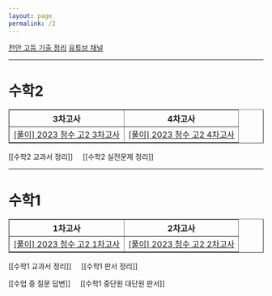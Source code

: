 ```yaml
---
layout: page
permalink: /2
---
```

<a href="https://cheonantest.netlify.app/" target="_self">천안 고등 기출 정리</a>  <a href="https://www.youtube.com/channel/UCkvgc8fqKkBkfnu30DQiXIQ" target="_self">유튜브 채널</a> 

***
# 수학2

<table border="1">
<th>3차고사</th> <th>4차고사</th> 
  <tr>
    <td class="tg-0 lax"><a href="/pdf/2023%20test/%5B풀이%5D%202023%20청수%20고2%203차고사.pdf">[풀이] 2023 청수 고2 3차고사</a></td>
    <td class="tg-0 lax"><a href="https://mathpractice.netlify.app/cs4" target="_self">[풀이] 2023 청수 고2 4차고사</a></td>
  </tr>
  </table>


[[수학2 교과서 정리]] &nbsp;&nbsp;&nbsp;&nbsp;[[수학2 실전문제 정리]]

***
# 수학1

<table border="1">
<th>1차고사</th> <th>2차고사</th> 
  <tr>
    <td class="tg-0lax"><a href="/pdf/2023 test/%5B풀이%5D%202023%20청수%20고2%201차고사.pdf">[풀이] 2023 청수 고2 1차고사</a></td>
    <td class="tg-0lax"><a href="/pdf/2023 test/[풀이] 2023 청수 고2 2차고사.pdf">[풀이] 2023 청수 고2 2차고사</a></td>
  </tr>
  </table>


[[수학1 교과서 정리]] &nbsp;&nbsp;&nbsp;&nbsp;[[수학1 판서 정리]]

[[수업 중 질문 답변]] &nbsp;&nbsp;&nbsp;&nbsp;[[수학1 중단원 대단원 판서]]
